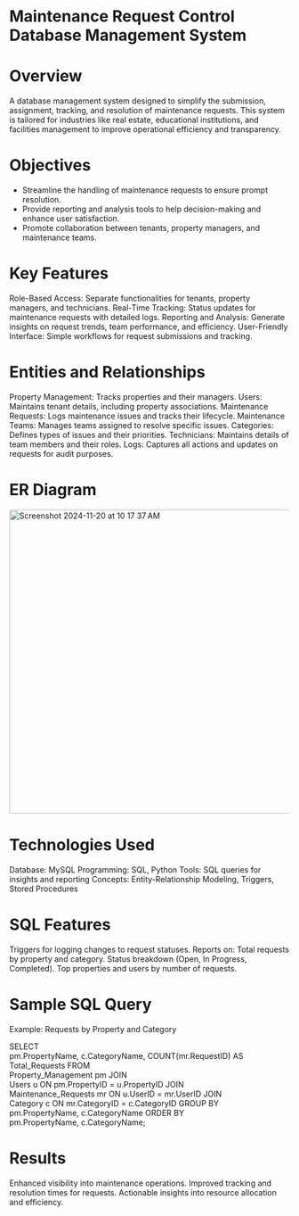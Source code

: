 
# Maintenance Request Control Database Management System

# Overview
A database management system designed to simplify the submission, assignment, tracking, and resolution of maintenance requests. This system is tailored for industries like real estate, educational institutions, and facilities management to improve operational efficiency and transparency.

# Objectives
- Streamline the handling of maintenance requests to ensure prompt resolution.
- Provide reporting and analysis tools to help decision-making and enhance user satisfaction.
- Promote collaboration between tenants, property managers, and maintenance teams.

# Key Features
Role-Based Access: Separate functionalities for tenants, property managers, and technicians.
Real-Time Tracking: Status updates for maintenance requests with detailed logs.
Reporting and Analysis: Generate insights on request trends, team performance, and efficiency.
User-Friendly Interface: Simple workflows for request submissions and tracking.

# Entities and Relationships
Property Management: Tracks properties and their managers.
Users: Maintains tenant details, including property associations.
Maintenance Requests: Logs maintenance issues and tracks their lifecycle.
Maintenance Teams: Manages teams assigned to resolve specific issues.
Categories: Defines types of issues and their priorities.
Technicians: Maintains details of team members and their roles.
Logs: Captures all actions and updates on requests for audit purposes.

# ER Diagram

<img width="545" alt="Screenshot 2024-11-20 at 10 17 37 AM" src="https://github.com/user-attachments/assets/32e003ba-6b04-49c7-bf6c-fee582de19cf">

# Technologies Used

Database: MySQL
Programming: SQL, Python
Tools: SQL queries for insights and reporting
Concepts: Entity-Relationship Modeling, Triggers, Stored Procedures

# SQL Features
Triggers for logging changes to request statuses.
Reports on:
Total requests by property and category.
Status breakdown (Open, In Progress, Completed).
Top properties and users by number of requests.

# Sample SQL Query
Example: Requests by Property and Category

SELECT  
    pm.PropertyName, 
    c.CategoryName, 
    COUNT(mr.RequestID) AS Total_Requests 
FROM  
    Property_Management pm 
JOIN  
    Users u ON pm.PropertyID = u.PropertyID 
JOIN  
    Maintenance_Requests mr ON u.UserID = mr.UserID 
JOIN  
    Category c ON mr.CategoryID = c.CategoryID 
GROUP BY  
    pm.PropertyName, c.CategoryName 
ORDER BY  
    pm.PropertyName, c.CategoryName;

# Results
Enhanced visibility into maintenance operations.
Improved tracking and resolution times for requests.
Actionable insights into resource allocation and efficiency.


